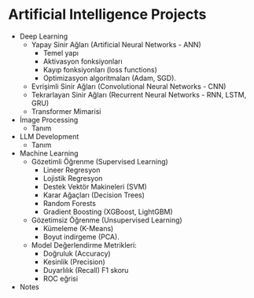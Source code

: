 # Artificial Intelligence Projects
- Deep Learning
    - Yapay Sinir Ağları (Artificial Neural Networks - ANN)
        - Temel yapı 
        - Aktivasyon fonksiyonları 
        - Kayıp fonksiyonları (loss functions) 
        - Optimizasyon algoritmaları (Adam, SGD).
    - Evrişimli Sinir Ağları (Convolutional Neural Networks - CNN)
    - Tekrarlayan Sinir Ağları (Recurrent Neural Networks - RNN, LSTM, GRU)
    - Transformer Mimarisi
- İmage Processing
    - Tanım
- LLM Development
    - Tanım
- Machine Learning
    - Gözetimli Öğrenme (Supervised Learning) 
        - Lineer Regresyon 
        - Lojistik Regresyon 
        - Destek Vektör Makineleri (SVM) 
        - Karar Ağaçları (Decision Trees) 
        - Random Forests 
        - Gradient Boosting (XGBoost, LightGBM)
    - Gözetimsiz Öğrenme (Unsupervised Learning) 
        - Kümeleme (K-Means) 
        - Boyut indirgeme (PCA).
    - Model Değerlendirme Metrikleri: 
        - Doğruluk (Accuracy) 
        - Kesinlik (Precision) 
        - Duyarlılık (Recall) F1 skoru 
        - ROC eğrisi
- Notes